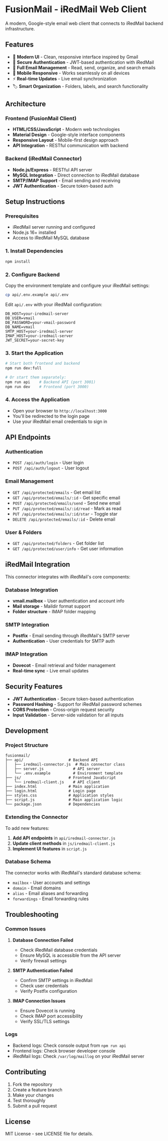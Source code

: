 # FusionMail - iRedMail Web Client

A modern, Google-style email web client that connects to iRedMail backend infrastructure.

## Features

- 🎨 **Modern UI** - Clean, responsive interface inspired by Gmail
- 🔐 **Secure Authentication** - JWT-based authentication with iRedMail
- 📧 **Full Email Management** - Read, send, organize, and search emails
- 📱 **Mobile Responsive** - Works seamlessly on all devices
- ⚡ **Real-time Updates** - Live email synchronization
- 🏷️ **Smart Organization** - Folders, labels, and search functionality

## Architecture

### Frontend (FusionMail Client)
- **HTML/CSS/JavaScript** - Modern web technologies
- **Material Design** - Google-style interface components
- **Responsive Layout** - Mobile-first design approach
- **API Integration** - RESTful communication with backend

### Backend (iRedMail Connector)
- **Node.js/Express** - RESTful API server
- **MySQL Integration** - Direct connection to iRedMail database
- **SMTP/IMAP Support** - Email sending and receiving
- **JWT Authentication** - Secure token-based auth

## Setup Instructions

### Prerequisites
- iRedMail server running and configured
- Node.js 16+ installed
- Access to iRedMail MySQL database

### 1. Install Dependencies
```bash
npm install
```

### 2. Configure Backend
Copy the environment template and configure your iRedMail settings:
```bash
cp api/.env.example api/.env
```

Edit `api/.env` with your iRedMail configuration:
```env
DB_HOST=your-iredmail-server
DB_USER=vmail
DB_PASSWORD=your-vmail-password
DB_NAME=vmail
SMTP_HOST=your-iredmail-server
IMAP_HOST=your-iredmail-server
JWT_SECRET=your-secret-key
```

### 3. Start the Application
```bash
# Start both frontend and backend
npm run dev:full

# Or start them separately:
npm run api    # Backend API (port 3001)
npm run dev    # Frontend (port 3000)
```

### 4. Access the Application
- Open your browser to `http://localhost:3000`
- You'll be redirected to the login page
- Use your iRedMail email credentials to sign in

## API Endpoints

### Authentication
- `POST /api/auth/login` - User login
- `POST /api/auth/logout` - User logout

### Email Management
- `GET /api/protected/emails` - Get email list
- `GET /api/protected/emails/:id` - Get specific email
- `POST /api/protected/emails/send` - Send new email
- `PUT /api/protected/emails/:id/read` - Mark as read
- `PUT /api/protected/emails/:id/star` - Toggle star
- `DELETE /api/protected/emails/:id` - Delete email

### User & Folders
- `GET /api/protected/folders` - Get folder list
- `GET /api/protected/user/info` - Get user information

## iRedMail Integration

This connector integrates with iRedMail's core components:

### Database Integration
- **vmail.mailbox** - User authentication and account info
- **Mail storage** - Maildir format support
- **Folder structure** - IMAP folder mapping

### SMTP Integration
- **Postfix** - Email sending through iRedMail's SMTP server
- **Authentication** - User credentials for SMTP auth

### IMAP Integration
- **Dovecot** - Email retrieval and folder management
- **Real-time sync** - Live email updates

## Security Features

- **JWT Authentication** - Secure token-based authentication
- **Password Hashing** - Support for iRedMail password schemes
- **CORS Protection** - Cross-origin request security
- **Input Validation** - Server-side validation for all inputs

## Development

### Project Structure
```
fusionmail/
├── api/                    # Backend API
│   ├── iredmail-connector.js  # Main connector class
│   ├── server.js             # API server
│   └── .env.example          # Environment template
├── js/                     # Frontend JavaScript
│   └── iredmail-client.js    # API client
├── index.html              # Main application
├── login.html              # Login page
├── styles.css              # Application styles
├── script.js               # Main application logic
└── package.json            # Dependencies
```

### Extending the Connector

To add new features:

1. **Add API endpoints** in `api/iredmail-connector.js`
2. **Update client methods** in `js/iredmail-client.js`
3. **Implement UI features** in `script.js`

### Database Schema

The connector works with iRedMail's standard database schema:
- `mailbox` - User accounts and settings
- `domain` - Email domains
- `alias` - Email aliases and forwarding
- `forwardings` - Email forwarding rules

## Troubleshooting

### Common Issues

1. **Database Connection Failed**
   - Check iRedMail database credentials
   - Ensure MySQL is accessible from the API server
   - Verify firewall settings

2. **SMTP Authentication Failed**
   - Confirm SMTP settings in iRedMail
   - Check user credentials
   - Verify Postfix configuration

3. **IMAP Connection Issues**
   - Ensure Dovecot is running
   - Check IMAP port accessibility
   - Verify SSL/TLS settings

### Logs
- Backend logs: Check console output from `npm run api`
- Frontend logs: Check browser developer console
- iRedMail logs: Check `/var/log/maillog` on your iRedMail server

## Contributing

1. Fork the repository
2. Create a feature branch
3. Make your changes
4. Test thoroughly
5. Submit a pull request

## License

MIT License - see LICENSE file for details.